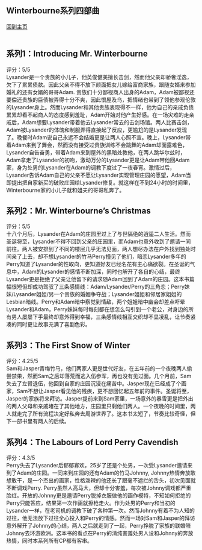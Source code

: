 ## Winterbourne系列四部曲
[回到主页](https://boheme130.github.io/Fiction.git.io/)
<br>
<br>

## 系列1：Introducing Mr. Winterbourne <br>
评分：5/5 <br>
Lysander是一个贵族的小儿子，他英俊健美擅长击剑，然而他父亲却骄奢淫逸，欠下了累累债款。因此父亲不得不放下颜面把女儿嫁给富商家族，跟随女婿来参加婚礼的还有女婿的哥哥Adam. 贵族们十分鄙视商人出身的Adam，Adam被鄙视还要偿还贵族的巨债被弄得十分不爽，因此恨屋及乌，把情绪也带到了领他参观伦敦的Lysander身上。然而Lysander和其他贵族表现得不一样，他为自己的亲戚负债累累却看不起商人的态度感到羞耻，Adam开始对他产生好感。在一场灾难的走亲戚后，Adam想要Lysander带着他去Lysander常去的击剑场馆。两人比赛击剑，Adam被Lysander的体魄和制服弄得直接起了反应，更尴尬的是Lysander发现了。晚餐时Adam说自己永远不会结婚更是让两人心照不宣。晚上，Lysander带着Adam来到了舞会，然而没有接受过贵族训练不会跳舞的Adam却面露难色，Lysander自告奋勇，带着Adam来到屋外的黑暗处教他，在两人跳华尔兹时，Adam拿走了Lysander的初吻，激动万分的Lysander更是让Adam带他回Adam家，身为处男的Lysander在Adam的调教下度过了一夜春宵。激情过后，Lysander告诉Adam自己的父亲不愿让Lysander实现管理庄园的愿望，Adam当即提出把自家新买的破败庄园给Lysander修复。就这样在不到24小时的时间里，Winterbourne家的小儿子就和姐夫的哥哥私奔了。


## 系列2：Mr. Winterbourne’s Christmas <br>
评分：5/5 <br>
十八个月后，Lysander在Adam的庄园里过上了与世隔绝的逍遥二人生活。然而圣诞将至，Lysander不得不回到父亲的庄园里，而Adam也意外收到了邀请一同前往。两人被安排到了不同的楼层几乎无法见面，两人想尽办法在户外找到独处时间亲了上去，却不想Lysander的竹马Perry撞见了他们，暗恋Lysander多年的Perry知道了Lysander的性取向，更知道好友已经名花有主心痛欲裂。在圣诞的气息中，Adam的Lysander的感情不断加深，同时也解开了各自的心结，最终Lysander更是拒绝了父亲让他留下的请求随Adam回到了Adam的庄园。这本书篇幅很短但却成功驾驭了三条感情线：Adam/Lysander/Perry的三角恋；Perry妹妹/Lysander姐姐/另一个贵族的婚姻争夺战；Lysander姐姐和邻居家姐姐的Lesbian暗线。Perry和Adam暗中察觉到情敌，两个姐姐暗中幽会却差点吓晕Lysander和Adam，Perry妹妹每时每刻都在想怎么勾引到一个老公，对身边的所有男人屡屡下手最终却意外得到幸福，三条感情线相互交织却不显凌乱，让节奏紧凑的同时更让故事充满了喜剧色彩。


## 系列3：The First Snow of Winter <br>
评分：4.25/5 <br>
Sam和Jasper青梅竹马，他们两家人更是世代好友，在五年前的一个夜晚两人偷尝禁果，然而Sam之后却落荒而逃入伍参军，再也没有见过面。几个月前，Sam失去了左臂退伍，他回到自家的庄园沉浸在痛苦中。Jasper现在已经成了个画家，Sam不想让Jasper看见他的残疾，更不想回忆起五年前的事件。圣诞将至，Jasper的家族将来拜访。Jasper提前来到Sam家里，一场意外的暴雪更是把外出的两人父母和亲戚堵在了其他地方，庄园里只剩他们两人。一个夜晚的时间里，两人就走完了所有流程决定好私奔去周游世界了。这本书太短了，节奏比较奇怪，但下一部书里有两人的后续。


## 系列4：The Labours of Lord Perry Cavendish <br>
评分：4.3/5 <br>
Perry失去了Lysander后郁郁寡欢，25岁了还是个处男，一次受Lysander邀请来到了Adam的庄园。一同来到庄园的还有Adam的竹马Johnny, Johnny热情奔放敢想敢干，是一个杰出的画家，性格泼辣的他还长了跟毫不遮拦的舌头，初次见面就不断调戏Perry. Perry虽然人高马大，但却十分害羞，每次被Johnny调戏都严重脸红。开放的Johnny更是邀请Perry脱掉衣服做他的画作模特，不知如何拒绝的Perry只能答应，结果第一次作画就擦枪走火。作为处男的Perry和当初的Lysander一样，在老司机的调教下破了各种第一次。然而Johnny有着不为人知的过往，他无法放下过往全心投入和Perry的情感。然而一场对Sam和Jasper的拜访意外解开了Johnny的心结，两人之后就走到了一起，Perry挣脱了家族的联婚陪Johnny去环游欧洲。这本书的看点在Perry的清纯害羞处男人设和Johnny的奔放热情，同时本系列所有CP都有客串。
